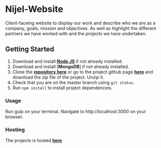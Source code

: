 # Nijel-Website

Client-faceing website to display our work and describe who we are as a company, goals, mission and objectives. As well as highlight the different partners we have worked with and the projects we have undertaken.

## Getting Started

1. Download and install [**Node JS**](https://nodejs.org/en/) if not already installed.
1. Download and install [**MongoDB**] if not already installed.
1. Clone the [**repository here**](https://github.com/NiJeLorg/NiJeL-Website.git) or go to the project github page [**here**](https://github.com/NiJeLorg/NiJeL-Website) and download the zip file of the project. Unzip it.
1. Check that you are on the master branch using `git status`.
1. Run `npm install` to install project dependencies.

### Usage

Run gulp on your terminal. Navigate to http://localhost:3000 on your browser.

### Hosting

The projects is hosted [**here**](https://nijel-website.herokuapp.com/)


